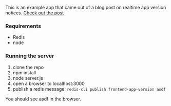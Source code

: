 This is an example app that came out of a blog post on realtime app version notices. [Check out the post](http://cball.me/realtime-app-version-notices/)

### Requirements
- Redis
- node

### Running the server
1. clone the repo
2. npm install
3. node server.js
4. open a browser to localhost:3000
5. publish a redis message: `redis-cli publish frontend-app-version asdf`

You should see asdf in the browser.
